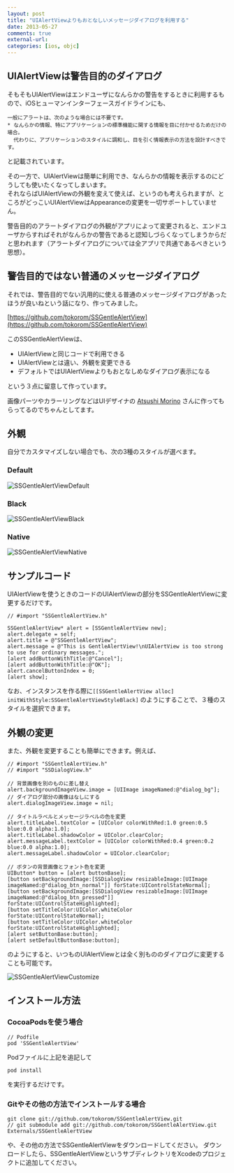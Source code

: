 ```yaml
---
layout: post
title: "UIAlertViewよりもおとなしいメッセージダイアログを利用する"
date: 2013-05-27
comments: true
external-url: 
categories: [ios, objc]
---
```


## UIAlertViewは警告目的のダイアログ

そもそもUIAlertViewはエンドユーザになんらかの警告をするときに利用するもので、iOSヒューマンインターフェースガイドラインにも、

```
一般にアラートは、次のような場合には不要です。
* なんらかの情報、特にアプリケーションの標準機能に関する情報を目に付かせるためだけの場合。
  代わりに、アプリケーションのスタイルに調和し、目を引く情報表示の方法を設計すべきです。
```

と記載されています。

その一方で、UIAlertViewは簡単に利用でき、なんらかの情報を表示するのにどうしても使いたくなってしまいます。  
それならばUIAlertViewの外観を変えて使えば、というのも考えられますが、ところがどっこいUIAlertViewはAppearanceの変更を一切サポートしていません。  

警告目的のアラートダイアログの外観がアプリによって変更されると、エンドユーザからすればそれがなんらかの警告であると認知しづらくなってしまうからだと思われます（アラートダイアログについては全アプリで共通であるべきという思想）。

## 警告目的ではない普通のメッセージダイアログ

それでは、警告目的でない汎用的に使える普通のメッセージダイアログがあったほうが良いねという話になり、作ってみました。

[https://github.com/tokorom/SSGentleAlertView](https://github.com/tokorom/SSGentleAlertView)

このSSGentleAlertViewは、

* UIAlertViewと同じコードで利用できる
* UIAlertViewとは違い、外観を変更できる
* デフォルトではUIAlertViewよりもおとなしめなダイアログ表示になる

という３点に留意して作っています。

<!-- more -->

画像パーツやカラーリングなどはUIデザイナの [Atsushi Morino](https://twitter.com/limonomori) さんに作ってもらってるのでちゃんとしてます。

## 外観

自分でカスタマイズしない場合でも、次の3種のスタイルが選べます。

### Default

![SSGentleAlertViewDefault](http://dl.dropbox.com/u/10351676/images/SSGentleAlertViewDefault.png)

### Black

![SSGentleAlertViewBlack](http://dl.dropbox.com/u/10351676/images/SSGentleAlertViewBlack.png)

### Native

![SSGentleAlertViewNative](http://dl.dropbox.com/u/10351676/images/SSGentleAlertViewNative.png)


## サンプルコード

UIAlertViewを使うときのコードのUIAlertViewの部分をSSGentleAlertViewに変更するだけです。

``` objc
// #import "SSGentleAlertView.h"

SSGentleAlertView* alert = [SSGentleAlertView new];
alert.delegate = self;
alert.title = @"SSGentleAlertView";
alert.message = @"This is GentleAlertView!\nUIAlertView is too strong to use for ordinary messages.";
[alert addButtonWithTitle:@"Cancel"];
[alert addButtonWithTitle:@"OK"];
alert.cancelButtonIndex = 0;
[alert show];
```

なお、インスタンスを作る際に`[[SSGentleAlertView alloc] initWithStyle:SSGentleAlertViewStyleBlack]` のようにすることで、３種のスタイルを選択できます。

## 外観の変更

また、外観を変更することも簡単にできます。例えば、

``` objc
// #import "SSGentleAlertView.h"
// #import "SSDialogView.h"

// 背景画像を別のものに差し替え
alert.backgroundImageView.image = [UIImage imageNamed:@"dialog_bg"];
// ダイアログ部分の画像はなしにする
alert.dialogImageView.image = nil;

// タイトルラベルとメッセージラベルの色を変更
alert.titleLabel.textColor = [UIColor colorWithRed:1.0 green:0.5 blue:0.0 alpha:1.0];
alert.titleLabel.shadowColor = UIColor.clearColor;
alert.messageLabel.textColor = [UIColor colorWithRed:0.4 green:0.2 blue:0.0 alpha:1.0];
alert.messageLabel.shadowColor = UIColor.clearColor;

// ボタンの背景画像とフォント色を変更
UIButton* button = [alert buttonBase];
[button setBackgroundImage:[SSDialogView resizableImage:[UIImage imageNamed:@"dialog_btn_normal"]] forState:UIControlStateNormal];
[button setBackgroundImage:[SSDialogView resizableImage:[UIImage imageNamed:@"dialog_btn_pressed"]] forState:UIControlStateHighlighted];
[button setTitleColor:UIColor.whiteColor forState:UIControlStateNormal];
[button setTitleColor:UIColor.whiteColor forState:UIControlStateHighlighted];
[alert setButtonBase:button];
[alert setDefaultButtonBase:button];
```

のようにすると、いつものUIAlertViewとは全く別もののダイアログに変更することも可能です。

![SSGentleAlertViewCustomize](http://dl.dropbox.com/u/10351676/images/SSGentleAlertViewCustomize.png)

## インストール方法

### CocoaPodsを使う場合

```
// Podfile
pod 'SSGentleAlertView'
```
Podファイルに上記を追記して
```
pod install
```
を実行するだけです。

### Gitやその他の方法でインストールする場合

```
git clone git://github.com/tokorom/SSGentleAlertView.git
// git submodule add git://github.com/tokorom/SSGentleAlertView.git Externals/SSGentleAlertView
```

や、その他の方法でSSGentleAlertViewをダウンロードしてください。
ダウンロードしたら、SSGentleAlertViewというサブディレクトリをXcodeのプロジェクトに追加してください。
